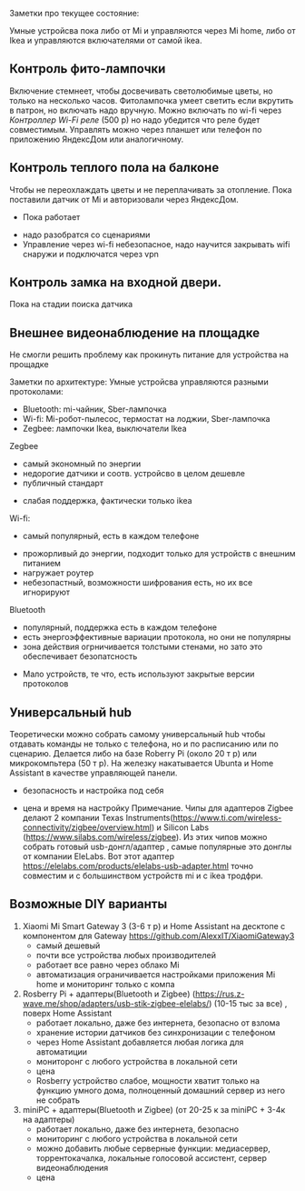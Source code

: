 Заметки про текущее состояние:

Умные устройсва пока либо от Mi и управляются через Mi home, либо от Ikea и управляются включателями от самой ikea.

## Контроль фито-лампочки
Включение стемнеет, чтобы досвечивать светолюбимые цветы, но только на несколько часов. Фитолампочка умеет светить если вкрутить в патрон, но включать надо вручную.  Можно включать по wi-fi через  *Контроллер Wi-Fi реле* (500 р) но надо убедится что реле будет совместимым. Управлять можно через планшет или телефон по приложению ЯндексДом или аналогичному.

## Контроль теплого пола на балконе
Чтобы не переохлаждать цветы и не переплачивать за отопление. Пока поставили датчик от Mi и авторизовали через ЯндексДом. 
+ Пока работает 
-  надо разобратся со сценариями
-  Управление через wi-fi небезопасное, надо научится закрывать wifi снаружи и подключатся через vpn

## Контроль замка на входной двери. 
Пока на стадии поиска датчика

## Внешнее видеонаблюдение на площадке
Не смогли решить проблему как прокинуть питание для устройства на прощадке


Заметки по архитектуре:
Умные устройсва управляются разными протоколами:
- Bluetooth: mi-чайник, Sber-лампочка
- Wi-fi: Mi-робот-пылесос, термостат на лоджии, Sber-лампочка
- Zegbee: лампочки Ikea, выключатели Ikea

Zegbee 
+ самый экономный по энергии
+ недорогие датчики и соотв. устройсво в целом дешевле
+ публичный стандарт
-  слабая поддержка, фактически только ikea

Wi-fi:
+ самый популярный, есть в каждом телефоне
- прожорливый до энергии, подходит только для устройств с внешним питанием
- нагружает роутер
- небезопастный, возможности шифрования есть, но их все игнорируют

Bluetooth
+ популярный, поддержка есть в каждом телефоне
+ есть энергоэффективные вариации протокола, но они не популярны
+ зона действия огрничивается толстыми стенами, но зато это обеспечивает безопатсность
- Мало устройств, те что, есть используют закрытые версии протоколов

## Универсальный hub
Теоретически можно собрать самому универсальный hub чтобы отдавать команды не только с телефона, но и по расписанию или по сценарию. Делается либо на базе Roberry Pi (около 20 т р)  или микрокомпьтера (50 т р). На железку накатывается Ubunta и Home Assistant в качестве управляющей панели. 
+ безопасность и настройка под себя
- цена и время на настройку
Примечание. Чипы для адаптеров Zigbee делают 2 компании Texas Instruments(https://www.ti.com/wireless-connectivity/zigbee/overview.html) и Silicon Labs (https://www.silabs.com/wireless/zigbee). Из этих чипов можно собрать готовый usb-донгл/адаптер , самые популярные это донглы от компании EleLabs. Вот этот адаптер https://elelabs.com/products/elelabs-usb-adapter.html  точно совместим и с большинством устройств mi и с ikea тродфри.   


## Возможные DIY варианты 

1. Xiaomi Mi Smart Gateway 3 (3-6 т р) и Home Assistant на десктопе с компонентом для Gateway https://github.com/AlexxIT/XiaomiGateway3
	+ самый дешевый
	+ почти все устройства любых производителей
	-  работает все равно через облако Mi
	- автоматизация ограничивается настройками приложения Mi home и мониторинг только с компа
1. Rosberry Pi + адаптеры(Bluetooth и Zigbee) (https://rus.z-wave.me/shop/adapters/usb-stik-zigbee-elelabs/) (10-15 тыс за все) , поверх Home Assistant
	+ работает локально, даже без интернета, безопасно от взлома
	+ хранение истории датчиков без синхронизации с телефоном
	+ через Home Assistant добавляется любая логика для автоматиции
	+ мониторонг с любого устройства в локальной сети
	- цена
	- Rosberry устройство слабое, мощности хватит только на функцию умного дома, полноценный домашний сервер из него не собрать
2. miniPC + адаптеры(Bluetooth и Zigbee) (от 20-25 к за miniPC + 3-4к на адаптеры)
	+ работает локально, даже без интернета, безопасно
	+ мониторинг с любого устройства в локальной сети
	+ можно добавить любые серверные функции: медиасервер, торрентокачалка, локальные голосовой ассистент, сервер видеонаблюдения
	- цена












